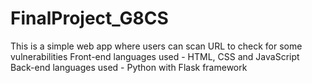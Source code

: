 # FinalProject_G8CS
This is a simple web app where users can scan URL to check for some vulnerabilities
Front-end languages used - HTML, CSS and JavaScript
Back-end languages used - Python with Flask framework
